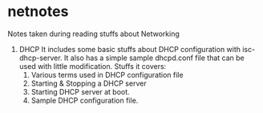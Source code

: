 # netnotes
Notes taken during reading stuffs about Networking

1. DHCP
It includes some basic stuffs about DHCP configuration with isc-dhcp-server. It also has a simple sample dhcpd.conf file that can be used with little modification.
Stuffs it covers:
	1. Various terms used in DHCP configuration file
	2. Starting & Stopping a DHCP server
	3. Starting DHCP server at boot.
	4. Sample DHCP configuration file.


